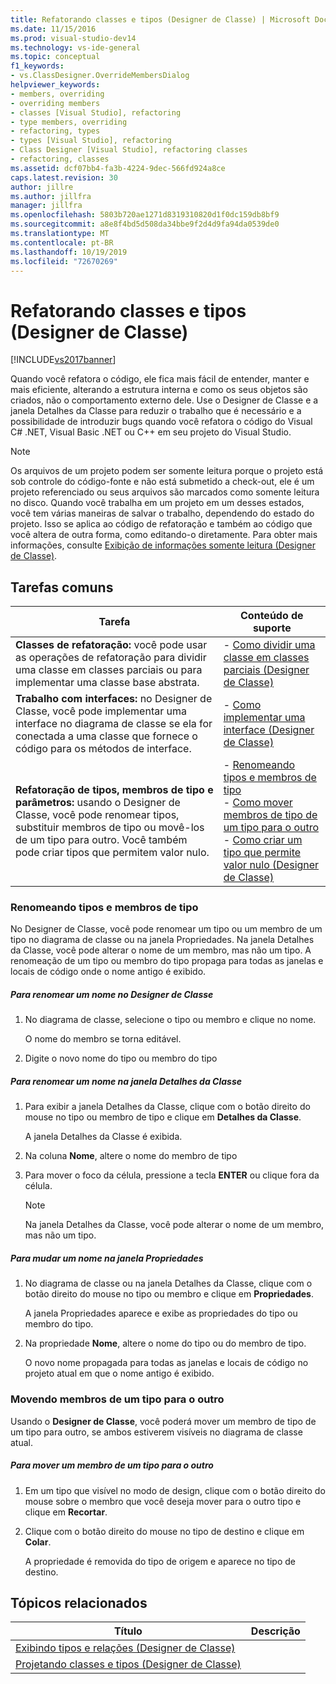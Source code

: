 ```yaml
---
title: Refatorando classes e tipos (Designer de Classe) | Microsoft Docs
ms.date: 11/15/2016
ms.prod: visual-studio-dev14
ms.technology: vs-ide-general
ms.topic: conceptual
f1_keywords:
- vs.ClassDesigner.OverrideMembersDialog
helpviewer_keywords:
- members, overriding
- overriding members
- classes [Visual Studio], refactoring
- type members, overriding
- refactoring, types
- types [Visual Studio], refactoring
- Class Designer [Visual Studio], refactoring classes
- refactoring, classes
ms.assetid: dcf07bb4-fa3b-4224-9dec-566fd924a8ce
caps.latest.revision: 30
author: jillre
ms.author: jillfra
manager: jillfra
ms.openlocfilehash: 5803b720ae1271d8319310820d1f0dc159db8bf9
ms.sourcegitcommit: a8e8f4bd5d508da34bbe9f2d4d9fa94da0539de0
ms.translationtype: MT
ms.contentlocale: pt-BR
ms.lasthandoff: 10/19/2019
ms.locfileid: "72670269"
---
```

# <a name="refactoring-classes-and-types-class-designer"></a>Refatorando classes e tipos (Designer de Classe)
[!INCLUDE[vs2017banner](../includes/vs2017banner.md)]

Quando você refatora o código, ele fica mais fácil de entender, manter e mais eficiente, alterando a estrutura interna e como os seus objetos são criados, não o comportamento externo dele. Use o Designer de Classe e a janela Detalhes da Classe para reduzir o trabalho que é necessário e a possibilidade de introduzir bugs quando você refatora o código do Visual C# .NET, Visual Basic .NET ou C++ em seu projeto do Visual Studio.

> [!NOTE]
> Os arquivos de um projeto podem ser somente leitura porque o projeto está sob controle do código-fonte e não está submetido a check-out, ele é um projeto referenciado ou seus arquivos são marcados como somente leitura no disco. Quando você trabalha em um projeto em um desses estados, você tem várias maneiras de salvar o trabalho, dependendo do estado do projeto. Isso se aplica ao código de refatoração e também ao código que você altera de outra forma, como editando-o diretamente. Para obter mais informações, consulte [Exibição de informações somente leitura (Designer de Classe)](https://msdn.microsoft.com/33e2d3a9-1668-4d10-ae56-fa09b3156e0a).

## <a name="common-tasks"></a>Tarefas comuns

|Tarefa|Conteúdo de suporte|
|----------|------------------------|
|**Classes de refatoração:** você pode usar as operações de refatoração para dividir uma classe em classes parciais ou para implementar uma classe base abstrata.|-   [Como dividir uma classe em classes parciais (Designer de Classe)](../ide/how-to-split-a-class-into-partial-classes-class-designer.md)|
|**Trabalho com interfaces:** no Designer de Classe, você pode implementar uma interface no diagrama de classe se ela for conectada a uma classe que fornece o código para os métodos de interface.|-   [Como implementar uma interface (Designer de Classe)](../ide/how-to-implement-an-interface-class-designer.md)|
|**Refatoração de tipos, membros de tipo e parâmetros:** usando o Designer de Classe, você pode renomear tipos, substituir membros de tipo ou movê-los de um tipo para outro. Você também pode criar tipos que permitem valor nulo.|-   [Renomeando tipos e membros de tipo](../ide/refactoring-classes-and-types-class-designer.md#RenamingTypesAndMembers)<br />-   [Como mover membros de tipo de um tipo para o outro](../ide/refactoring-classes-and-types-class-designer.md#MovingTypeMembers)<br />-   [Como criar um tipo que permite valor nulo (Designer de Classe)](../ide/how-to-create-a-nullable-type-class-designer.md)|

### <a name="RenamingTypesAndMembers"></a> Renomeando tipos e membros de tipo
 No Designer de Classe, você pode renomear um tipo ou um membro de um tipo no diagrama de classe ou na janela Propriedades. Na janela Detalhes da Classe, você pode alterar o nome de um membro, mas não um tipo. A renomeação de um tipo ou membro do tipo propaga para todas as janelas e locais de código onde o nome antigo é exibido.

##### <a name="to-rename-a-name-in-the-class-designer"></a>Para renomear um nome no Designer de Classe

1. No diagrama de classe, selecione o tipo ou membro e clique no nome.

     O nome do membro se torna editável.

2. Digite o novo nome do tipo ou membro do tipo

##### <a name="to-rename-a-name-in-the-class-details-window"></a>Para renomear um nome na janela Detalhes da Classe

1. Para exibir a janela Detalhes da Classe, clique com o botão direito do mouse no tipo ou membro de tipo e clique em **Detalhes da Classe**.

     A janela Detalhes da Classe é exibida.

2. Na coluna **Nome**, altere o nome do membro de tipo

3. Para mover o foco da célula, pressione a tecla **ENTER** ou clique fora da célula.

    > [!NOTE]
    > Na janela Detalhes da Classe, você pode alterar o nome de um membro, mas não um tipo.

##### <a name="to-rename-a-name-in-the-properties-window"></a>Para mudar um nome na janela Propriedades

1. No diagrama de classe ou na janela Detalhes da Classe, clique com o botão direito do mouse no tipo ou membro e clique em **Propriedades**.

     A janela Propriedades aparece e exibe as propriedades do tipo ou membro do tipo.

2. Na propriedade **Nome**, altere o nome do tipo ou do membro de tipo.

     O novo nome propagada para todas as janelas e locais de código no projeto atual em que o nome antigo é exibido.

### <a name="MovingTypeMembers"></a> Movendo membros de um tipo para o outro
 Usando o **Designer de Classe**, você poderá mover um membro de tipo de um tipo para outro, se ambos estiverem visíveis no diagrama de classe atual.

##### <a name="to-move-a-type-member-from-one-type-to-another"></a>Para mover um membro de um tipo para o outro

1. Em um tipo que visível no modo de design, clique com o botão direito do mouse sobre o membro que você deseja mover para o outro tipo e clique em **Recortar**.

2. Clique com o botão direito do mouse no tipo de destino e clique em **Colar**.

     A propriedade é removida do tipo de origem e aparece no tipo de destino.

## <a name="related-topics"></a>Tópicos relacionados

|Título|Descrição|
|-----------|-----------------|
|[Exibindo tipos e relações (Designer de Classe)](../ide/viewing-types-and-relationships-class-designer.md)||
|[Projetando classes e tipos (Designer de Classe)](../ide/designing-classes-and-types-class-designer.md)||
